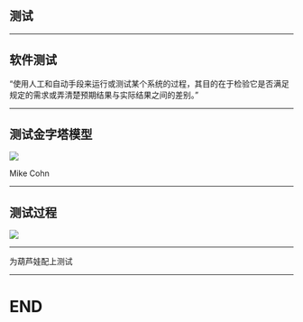 
## 测试



---

## 软件测试

“使用人工和自动手段来运行或测试某个系统的过程，其目的在于检验它是否满足规定的需求或弄清楚预期结果与实际结果之间的差别。”

---


## 测试金字塔模型


![](https://res.infoq.com/news/2017/10/micro-service-build-test-culture/zh/resources/851-1509263405983.png)

Mike Cohn


---

## 测试过程

![](https://res.infoq.com/news/2017/10/micro-service-build-test-culture/zh/resources/492-1509263405982.png)


---

为葫芦娃配上测试


---

# END